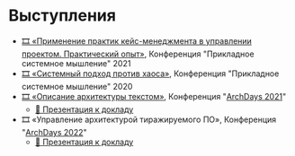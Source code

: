 # Выступления

- [🎞️ «Применение практик кейс-менеджмента в управлении проектом. Практический опыт»](https://www.youtube.com/watch?v=Qc1L59NvIiw&t=378s), Конференция "Прикладное системное мышление" 2021
- [🎞️ «Системный подход против хаоса»](https://youtu.be/GnCig3py_ww), Конференция "Прикладное системное мышление" 2020
- [🎞️ «Описание архитектуры текстом»](https://youtu.be/IBvAIiNU9DU), Конференция "[ArchDays 2021](https://2021.archdays.ru/)"
	- [📄 Презентация к докладу](https://1drv.ms/b/s!AjMh-OLlmEvjhIkn9QtLN6QmFHZO2g?e=B6aDSg)
- 🎞️ «Управление архитектурой тиражируемого ПО», Конференция "[ArchDays 2022](https://2022.archdays.ru/)"
	- [📄 Презентация к докладу](https://www.dropbox.com/scl/fi/vklxoz0q3dsnfhlyapzgs/12-30.pptx?dl=0&rlkey=x629h5dknjzm83rkxdqk1emwd)
